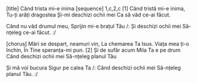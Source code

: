 [title] Când trista mi-e inima
[sequence] 1,c,2,c
[1]
Când tristă mi-e inima,
Tu-ți arăți dragostea
Și-mi deschizi ochii mei
Ca să văd ce-ai făcut.

Când nu văd drumul meu,
Sprijin mi-e brațul Tău
/: Și deschizi ochii mei
Să-nțeleg ce-ai făcut. :/

[chorus]
Mări se despart, neamuri vin,
La chemarea Ta Isus.
Viața mea ți-o închin,
În Tine speranța-mi pun.
[2]
Și de sufăr acum
Mila Ta e pe drum
Când deschizi ochii mei
Să-nțeleg planul Tău

Și mă voi bucura
Sigur pe calea Ta
/: Când deschizi ochii mei
Să-nțeleg planul Tău. :/

